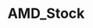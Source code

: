 ---
title: AMD_Stock
crosslinks:
- Amd
- EtherMining
- hardware
- pcmasterrace
- xkcd
- ayymd
- amdstock
- europe
- AyyMD
- hardwareswap
- stocks
- Stock_Picks
- 2j4pqwz
- programming
- fscomeau
- technology
- AMDHelp
- Nokia_stock
- place
---